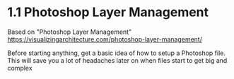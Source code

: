 # 1.1 Photoshop Layer Management

Based on "Photoshop Layer Management" https://visualizingarchitecture.com/photoshop-layer-management/

Before starting anything, get a basic idea of how to setup a Photoshop file. This will save you a lot of headaches later on when files start to get big and complex

